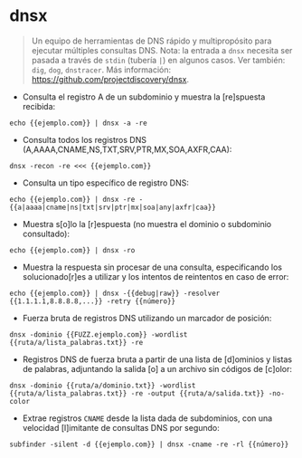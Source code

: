 # dnsx

> Un equipo de herramientas de DNS rápido y multipropósito para ejecutar múltiples consultas DNS.
> Nota: la entrada a `dnsx` necesita ser pasada a través de `stdin` (tubería `|`) en algunos casos.
> Ver también: `dig`, `dog`, `dnstracer`.
> Más información: <https://github.com/projectdiscovery/dnsx>.

- Consulta el registro A de un subdominio y muestra la [re]spuesta recibida:

`echo {{ejemplo.com}} | dnsx -a -re`

- Consulta todos los registros DNS (A,AAAA,CNAME,NS,TXT,SRV,PTR,MX,SOA,AXFR,CAA):

`dnsx -recon -re <<< {{ejemplo.com}}`

- Consulta un tipo específico de registro DNS:

`echo {{ejemplo.com}} | dnsx -re -{{a|aaaa|cname|ns|txt|srv|ptr|mx|soa|any|axfr|caa}}`

- Muestra s[o]lo la [r]espuesta (no muestra el dominio o subdominio consultado):

`echo {{ejemplo.com}} | dnsx -ro`

- Muestra la respuesta sin procesar de una consulta, especificando los solucionado[r]es a utilizar y los intentos de reintentos en caso de error:

`echo {{ejemplo.com}} | dnsx -{{debug|raw}} -resolver {{1.1.1.1,8.8.8.8,...}} -retry {{número}}`

- Fuerza bruta de registros DNS utilizando un marcador de posición:

`dnsx -dominio {{FUZZ.ejemplo.com}} -wordlist {{ruta/a/lista_palabras.txt}} -re`

- Registros DNS de fuerza bruta a partir de una lista de [d]ominios y listas de palabras, adjuntando la salida [o] a un archivo sin códigos de [c]olor:

`dnsx -dominio {{ruta/a/dominio.txt}} -wordlist {{ruta/a/lista_palabras.txt}} -re -output {{ruta/a/salida.txt}} -no-color`

- Extrae registros `CNAME` desde la lista dada de subdominios, con una velocidad [l]imitante de consultas DNS por segundo:

`subfinder -silent -d {{ejemplo.com}} | dnsx -cname -re -rl {{número}}`

